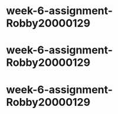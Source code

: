 # week-6-assignment-Robby20000129
# week-6-assignment-Robby20000129
# week-6-assignment-Robby20000129
